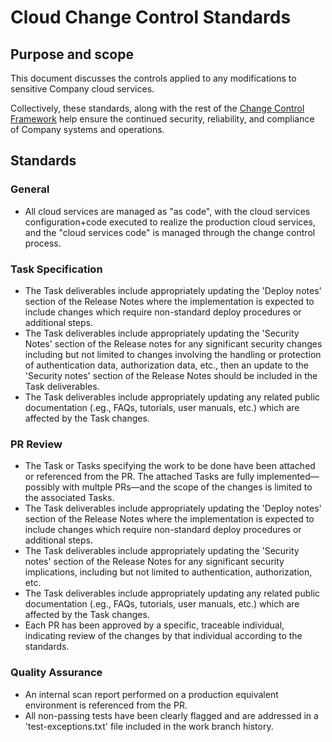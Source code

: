 # Cloud Change Control Standards

## Purpose and scope

This document discusses the controls applied to any modifications to sensitive Company cloud services.


Collectively, these standards, along with the rest of the [Change Control Framework](../../change_control/Change%20Control%20Framework.md) help ensure the continued security, reliability, and compliance of Company systems and operations.



## Standards

### General

* All cloud services are managed as "as code", with the cloud services configuration+code executed to realize the production cloud services, and the "cloud services code" is managed through the change control process.

### Task Specification

* The Task deliverables include appropriately updating the 'Deploy notes' section of the Release Notes where the implementation is expected to include changes which require non-standard deploy procedures or additional steps.
* The Task deliverables include appropriately updating the 'Security Notes' section of the Release notes for any significant security changes including but not limited to changes involving the handling or protection of authentication data, authorization data, etc., then an update to the 'Security notes' section of the Release Notes should be included in the Task deliverables.
* The Task deliverables include appropriately updating any related public documentation (.eg., FAQs, tutorials, user manuals, etc.) which are affected by the Task changes.

### PR Review

* The Task or Tasks specifying the work to be done have been attached or referenced from the PR. The attached Tasks are fully implemented—possibly with multple PRs—and the scope of the changes is limited to the associated Tasks.
* The Task deliverables include appropriately updating the 'Deploy notes' section of the Release Notes where the implementation is expected to include changes which require non-standard deploy procedures or additional steps.
* The Task deliverables include appropriately updating the 'Security notes' section of the Release Notes for any significant security implications, including but not limited to authentication, authorization, etc.
* The Task deliverables include appropriately updating any related public documentation (.eg., FAQs, tutorials, user manuals, etc.) which are affected by the Task changes.
* Each PR has been approved by a specific, traceable individual, indicating review of the changes by that individual according to the standards.

### Quality Assurance

* An internal scan report performed on a production equivalent environment is referenced from the PR.
* All non-passing tests have been clearly flagged and are addressed in a 'test-exceptions.txt' file included in the work branch history.
